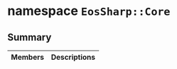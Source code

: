 # namespace `EosSharp::Core` 

## Summary

 Members                                | Descriptions                                
----------------------------------------|---------------------------------------------

